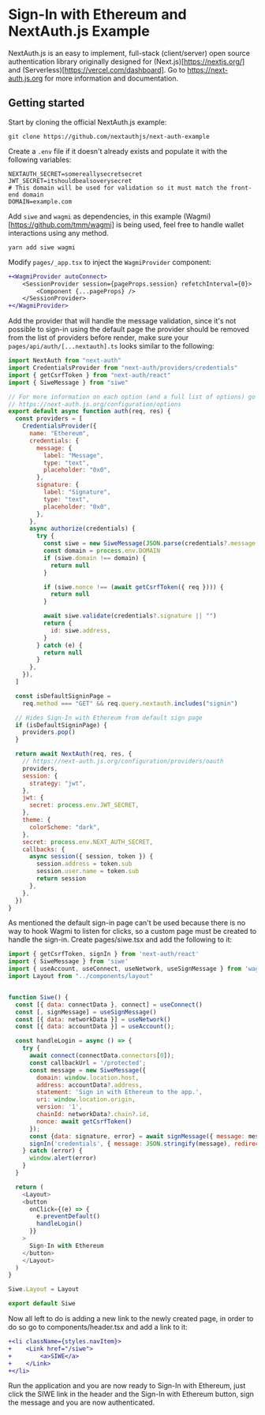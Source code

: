 # Sign-In with Ethereum and NextAuth.js Example

NextAuth.js is an easy to implement, full-stack (client/server) open source 
authentication library originally designed for (Next.js)[https://nextjs.org/] 
and (Serverless)[https://vercel.com/dashboard]. Go to https://next-auth.js.org 
for more information and documentation.

## Getting started
Start by cloning the official NextAuth.js example:
```
git clone https://github.com/nextauthjs/next-auth-example
```

Create a `.env` file if it doesn't already exists and populate it with the 
following variables:
```
NEXTAUTH_SECRET=somereallysecretsecret
JWT_SECRET=itshouldbealsoverysecret
# This domain will be used for validation so it must match the front-end domain
DOMAIN=example.com
```

Add `siwe` and `wagmi` as dependencies, in this example 
(Wagmi)[https://github.com/tmm/wagmi] is being used, feel free to handle wallet 
interactions using any method.
```
yarn add siwe wagmi
```

Modify `pages/_app.tsx` to inject the `WagmiProvider` component:
```diff
+<WagmiProvider autoConnect>
    <SessionProvider session={pageProps.session} refetchInterval={0}>
        <Component {...pageProps} />
    </SessionProvider>
+</WagmiProvider>
```

Add the provider that will handle the message validation, since it's not 
possible to sign-in using the default page the provider should be removed from 
the list of providers before render, make sure your 
`pages/api/auth/[...nextauth].ts` looks similar to the following:
```javascript
import NextAuth from "next-auth"
import CredentialsProvider from "next-auth/providers/credentials"
import { getCsrfToken } from "next-auth/react"
import { SiweMessage } from "siwe"

// For more information on each option (and a full list of options) go to
// https://next-auth.js.org/configuration/options
export default async function auth(req, res) {
  const providers = [
    CredentialsProvider({
      name: "Ethereum",
      credentials: {
        message: {
          label: "Message",
          type: "text",
          placeholder: "0x0",
        },
        signature: {
          label: "Signature",
          type: "text",
          placeholder: "0x0",
        },
      },
      async authorize(credentials) {
        try {
          const siwe = new SiweMessage(JSON.parse(credentials?.message || "{}"))
          const domain = process.env.DOMAIN
          if (siwe.domain !== domain) {
            return null
          }

          if (siwe.nonce !== (await getCsrfToken({ req }))) {
            return null
          }

          await siwe.validate(credentials?.signature || "")
          return {
            id: siwe.address,
          }
        } catch (e) {
          return null
        }
      },
    }),
  ]

  const isDefaultSigninPage =
    req.method === "GET" && req.query.nextauth.includes("signin")

  // Hides Sign-In with Ethereum from default sign page
  if (isDefaultSigninPage) {
    providers.pop()
  }

  return await NextAuth(req, res, {
    // https://next-auth.js.org/configuration/providers/oauth
    providers,
    session: {
      strategy: "jwt",
    },
    jwt: {
      secret: process.env.JWT_SECRET,
    },
    theme: {
      colorScheme: "dark",
    },
    secret: process.env.NEXT_AUTH_SECRET,
    callbacks: {
      async session({ session, token }) {
        session.address = token.sub
        session.user.name = token.sub
        return session
      },
    },
  })
}

```

As mentioned the default sign-in page can't be used because there is no way to 
hook Wagmi to listen for clicks, so a custom page must be created to handle the 
sign-in. Create pages/siwe.tsx and add the following to it:
```javascript
import { getCsrfToken, signIn } from 'next-auth/react'
import { SiweMessage } from 'siwe'
import { useAccount, useConnect, useNetwork, useSignMessage } from 'wagmi'
import Layout from "../components/layout"


function Siwe() {
  const [{ data: connectData }, connect] = useConnect()
  const [, signMessage] = useSignMessage()
  const [{ data: networkData }] = useNetwork()
  const [{ data: accountData }] = useAccount();

  const handleLogin = async () => {
    try {
      await connect(connectData.connectors[0]);
      const callbackUrl = '/protected';
      const message = new SiweMessage({
        domain: window.location.host,
        address: accountData?.address,
        statement: 'Sign in with Ethereum to the app.',
        uri: window.location.origin,
        version: '1',
        chainId: networkData?.chain?.id,
        nonce: await getCsrfToken()
      });
      const {data: signature, error} = await signMessage({ message: message.prepareMessage() });
      signIn('credentials', { message: JSON.stringify(message), redirect: false, signature, callbackUrl });
    } catch (error) {
      window.alert(error)
    }
  }

  return (
    <Layout>
    <button
      onClick={(e) => {
        e.preventDefault()
        handleLogin()
      }}
    >
      Sign-In with Ethereum
    </button>
    </Layout>
  )
}

Siwe.Layout = Layout

export default Siwe

```

Now all left to do is adding a new link to the newly created page, in order to 
do so go to components/header.tsx and add a link to it:
```diff
+<li className={styles.navItem}>
+    <Link href="/siwe">
+        <a>SIWE</a>
+    </Link>
+</li>
```

Run the application and you are now ready to Sign-In with Ethereum, just click 
the SIWE link in the header and the Sign-In with Ethereum button, sign the 
message and you are now authenticated.
